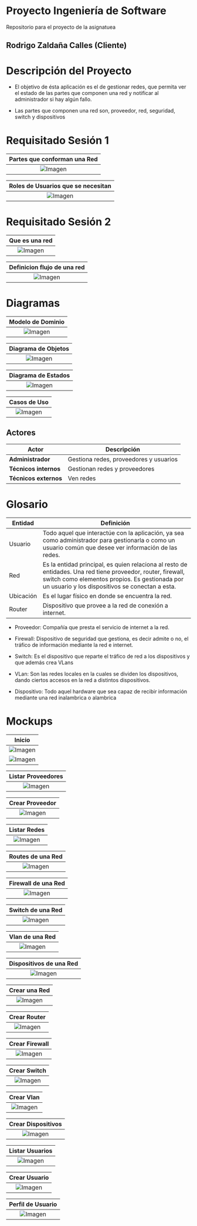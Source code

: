 # Proyecto Ingeniería de Software

Repositorio para el proyecto de la asignatuea

## Rodrigo Zaldaña Calles (Cliente)

# Descripción del Proyecto

* El objetivo de ésta aplicación es el de gestionar redes, que permita ver el estado de las partes que componen una red y notificar al administrador si hay algún fallo.

* Las partes que componen una red son, proveedor, red, seguridad, switch y dispositivos

# Requisitado Sesión 1

|Partes que conforman una Red|
|:-:|
|![Imagen](images/ContieneRed.PNG)|

|Roles de Usuarios que se necesitan|
|:-:|
|![Imagen](images/RolesUsuarios.PNG)|

# Requisitado Sesión 2
|Que es una red|
|:-:|
|![Imagen](images/ContieneRed.PNG)|

|Definicion flujo de una red|
|:-:|
|![Imagen](images/QueEsRed.PNG)|


# Diagramas

|Modelo de Dominio|
|:-:|
|![Imagen](images/ModeloDeDominio.png)|

|Diagrama de Objetos|
|:-:|
|![Imagen](images/DiagramaDeObjetos.png)|

|Diagrama de Estados|
|:-:|
|![Imagen](images/DiagramaDeEstados.png)|

|Casos de Uso|
|:-:|
|![Imagen](images/casosDeUso.png)|

## Actores

<div align="center">

|Actor|Descripción|
|-|-|
|**Administrador**|Gestiona redes, proveedores y usuarios|
|**Técnicos internos**|Gestionan redes y proveedores|
|**Técnicos externos**|Ven redes|

</div>

# Glosario

|Entidad|Definición
|-|-
|Usuario|Todo aquel que interactúe con la aplicación, ya sea como administrador para gestionarla o como un usuario común que desee ver información de las redes.
|Red|Es la entidad principal, es quien relaciona al resto de entidades. Una red tiene proveedor, router, firewall, switch como elementos propios. Es gestionada por un usuario y los dispositivos se conectan a esta.
|Ubicación|Es el lugar físico en donde se encuentra la red.
|Router|Dispositivo que provee a la red de conexión a internet.

- Proveedor: Compañía que presta el servicio de internet a la red.

- Firewall: Dispositivo de seguridad que gestiona, es decir admite o no, el tráfico de información mediante la red e internet.

- Switch: Es el dispositivo que reparte el tráfico de red a los dispositivos y que además crea VLans

- VLan: Son las redes locales en la cuales se dividen los dispositivos, dando ciertos accesos en la red a distintos dispositivos.

- Dispositivo: Todo aquel hardware que sea capaz de recibir información mediante una red inalambrica o alambrica

# Mockups

|Inicio|
|:-:|
|![Imagen](mockups/inicioUsuario.PNG)|
|![Imagen](mockups/ContrasenaUsuario.png)|



|Listar Proveedores|
|:-:|
|![Imagen](mockups/ListadoProveedores.png)|

|Crear Proveedor|
|:-:|
|![Imagen](mockups/NuevoProveedor.png)|



|Listar Redes|
|:-:|
|![Imagen](mockups/ListadoRedes.png)|

|Routes de una Red|
|:-:|
|![Imagen](mockups/PartesDeRed-Router.png)|

|Firewall de una Red|
|:-:|
|![Imagen](mockups/PartesDeRed-Firewall.png)|

|Switch de una Red|
|:-:|
|![Imagen](mockups/PartesDeRed-Switch.png)|

|Vlan de una Red|
|:-:|
|![Imagen](mockups/PartesDeRed-Vlan.png)|

|Dispositivos de una Red|
|:-:|
|![Imagen](mockups/PartesDeRed-Dispositivos.png)|




|Crear una Red|
|:-:|
|![Imagen](mockups/NuevaRed.png)|

|Crear Router|
|:-:|
|![Imagen](mockups/PartesDeRed-NuevoRouter.png)|

|Crear Firewall|
|:-:|
|![Imagen](mockups/PartesDeRed-NuevoFirewall.png)|

|Crear Switch|
|:-:|
|![Imagen](mockups/PartesDeRed-NuevoSwitch.png)|

|Crear Vlan|
|:-:|
|![Imagen](mockups/PartesDeRed-NuevoVlan.png)|

|Crear Dispositivos|
|:-:|
|![Imagen](mockups/PartesDeRed-NuevoDispositivo.png)|




|Listar Usuarios|
|:-:|
|![Imagen](mockups/ListadoUsuarios.png)|

|Crear Usuario|
|:-:|
|![Imagen](mockups/NuevoUsuario.png)|


|Perfil de Usuario|
|:-:|
|![Imagen](mockups/PerfilUsuario.png)|